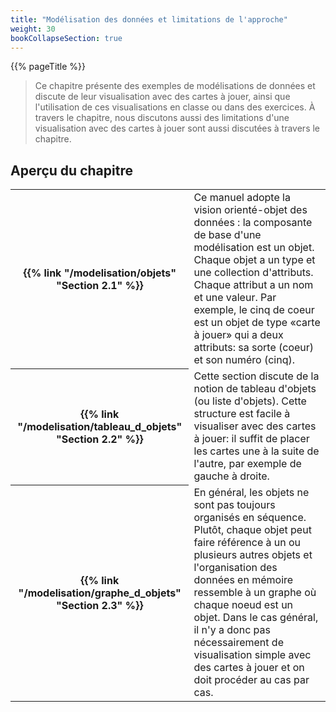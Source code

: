 ```yaml
---
title: "Modélisation des données et limitations de l'approche"
weight: 30
bookCollapseSection: true
---
```


{{% pageTitle %}}

> Ce chapitre présente des exemples de modélisations de données et discute de
> leur visualisation avec des cartes à jouer, ainsi que l'utilisation de ces
> visualisations en classe ou dans des exercices.  À travers le chapitre, nous
> discutons aussi des limitations d'une visualisation avec des cartes à jouer
> sont aussi discutées à travers le chapitre.


<h2>Aperçu du chapitre</h2>

<table>


<tr>
<th>
{{% link "/modelisation/objets" "Section 2.1" %}}
</th>

<td> Ce manuel adopte la vision orienté-objet des données&nbsp;: la composante de
base d'une modélisation est un objet.  Chaque objet a un type et une collection
d'attributs.  Chaque attribut a un nom et une valeur.  Par exemple, le cinq de
coeur est un objet de type «carte à jouer» qui a deux attributs: sa sorte
(coeur) et son numéro (cinq).  </td>

</tr>

<tr>
<th>
{{% link "/modelisation/tableau_d_objets" "Section 2.2" %}}
</th>

<td>
Cette section discute de la notion de tableau d'objets (ou liste d'objets).
Cette structure est facile à visualiser avec des cartes à jouer: il suffit de
placer les cartes une à la suite de l'autre, par exemple de gauche à droite.
</td>
</tr>

<tr>
<th>
{{% link "/modelisation/graphe_d_objets" "Section 2.3" %}}
</th>

<td> 
En général, les objets ne sont pas toujours organisés en séquence.
Plutôt, chaque objet peut faire référence à un ou plusieurs autres objets et
l'organisation des données en mémoire ressemble à un graphe où chaque noeud est
un objet.  Dans le cas général, il n'y a donc pas nécessairement de
visualisation simple avec des cartes à jouer et on doit procéder au cas par
cas.  
</td> 
</tr>

</table>
